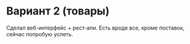 # Вариант 2 (товары)

Сделал веб-интерфейс + рест-апи.
Есть вроде все, кроме поставок, сейчас попробую успеть.
